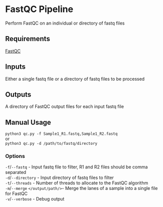 # FastQC Pipeline

Perform FastQC on an individual or directory of fastq files

## Requirements

[FastQC](https://www.bioinformatics.babraham.ac.uk/projects/fastqc/)

## Inputs

Either a single fastq file or a directory of fastq files to be processed

## Outputs

A directory of FastQC output files for each input fastq file

## Manual Usage

`python3 qc.py -f Sample1_R1.fastq,Sample1_R2.fastq`  
or  
`python3 qc.py -d /path/to/fastq/directory`

### Options

`-f`/`--fastq` - Input fastq file to filter, R1 and R2 files should be comma separated   
`-d`/`--directory` - Input directory of fastq files to filter  
`-t`/`--threads` - Number of threads to allocate to the FastQC algorithm  
`-m`/`--merge` `</output/path/>`- Merge the lanes of a sample into a single file for FastQC  
`-v`/`--verbose` - Debug output  
